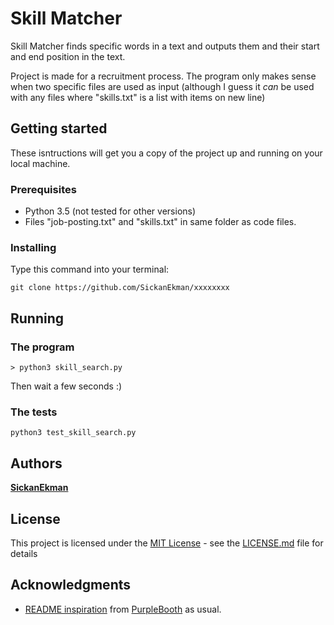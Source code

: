 # Skill Matcher

Skill Matcher finds specific words in a text and outputs them and their start and end position in the text.

Project is made for a recruitment process. The program only makes sense when two specific files are used as input (although I guess it *can* be used with any files where "skills.txt" is a list with items on new line)

## Getting started

These isntructions will get you a copy of the project up and running on your local machine.

### Prerequisites

* Python 3.5 (not tested for other versions)
* Files "job-posting.txt" and "skills.txt" in same folder as code files.

### Installing

Type this command into your terminal:

```
git clone https://github.com/SickanEkman/xxxxxxxx
```

## Running 

### The program
```
> python3 skill_search.py
```
Then wait a few seconds :)

### The tests
```
python3 test_skill_search.py
```

## Authors

[**SickanEkman**](https://github.com/SickanEkman)

## License

This project is licensed under the [MIT License](https://opensource.org/licenses/MIT) - see the [LICENSE.md](LICENSE.md) file for details

## Acknowledgments

* [README inspiration](https://gist.github.com/PurpleBooth/109311bb0361f32d87a2#file-readme-template-md) from [PurpleBooth](https://github.com/PurpleBooth) as usual.

